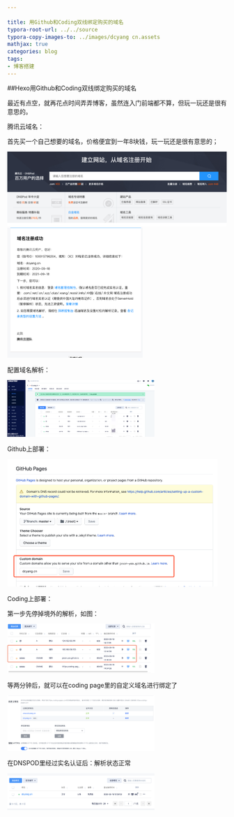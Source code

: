 ```yaml
---

title: 用Github和Coding双线绑定购买的域名
typora-root-url: ../../source
typora-copy-images-to: ../images/dcyang cn.assets
mathjax: true
categories: blog
tags:
- 博客搭建
---
```


##Hexo用Github和Coding双线绑定购买的域名

最近有点空，就再花点时间弄弄博客，虽然连入门前端都不算，但玩一玩还是很有意思的。

<!--more-->

腾讯云域名：

首先买一个自己想要的域名，价格便宜到一年8块钱，玩一玩还是很有意思的；

<img src="/images/dcyang%20cn.assets/image-20200918135145781.png" alt="image-20200918135145781" style="zoom: 50%;" />

<img src="/images/dcyang%20cn.assets/image-20200918135332850.png" alt="image-20200918135332850" style="zoom:50%;" />

配置域名解析：

<img src="/images/dcyang%20cn.assets/image-20200918141608365.png" alt="image-20200918141608365" style="zoom: 33%;" />

Github上部署： 

<img src="/images/dcyang%20cn.assets/image-20200918143446113.png" alt="image-20200918143446113" style="zoom:50%;" />

Coding上部署：

第一步先停掉境外的解析，如图：

<img src="/images/dcyang%20cn.assets/image-20200919125106720.png" alt="image-20200919125106720" style="zoom:33%;" />

等两分钟后，就可以在coding page里的自定义域名进行绑定了

<img src="/images/dcyang%20cn.assets/image-20200919125023135.png" alt="image-20200919125023135" style="zoom:33%;" />



在DNSPOD里经过实名认证后：解析状态正常

<img src="/images/dcyang%20cn.assets/image-20200919123141461.png" alt="image-20200919123141461" style="zoom: 33%;" />